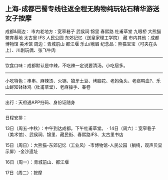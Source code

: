上海-成都巴蜀专线往返全程无购物纯玩钻石精华游送女子按摩
----

成都&周边：
市内老地方：宽窄巷子 武侯祠 锦里 春熙路 杜甫草堂 九眼桥 大熊猫繁育基地 太古里 IFS 人民公园 东郊记忆（送皇家理工学院）
藏
市内其他：成都博物馆 美术馆
周边：青城前山 都江堰 乐山/峨眉
纪念品：熊猫宝宝（可夹在头上）、川剧玩偶、张飞牛肉

----

饮食口味：成都默认是中辣，不吃辣一定说要清汤。小吃居多。

----

小吃特色：串串、麻辣烫、火锅、狼牙土豆、烤脑花、老妈兔头、老痰鸭血?、乐山鲜知钵钵鸡（杜甫草堂）、老麻操手、春卷

----

出行：天府通APP扫码、身份证随身

----

日程安排：

13日（周五-中秋）：中午到达成都。下午杜甫草堂。
·
14日（周六）：宽窄巷子（美术馆）、武侯祠、锦里、藏民街、春熙路IFS、太古里书店

15日（周日）：大熊猫-东郊记忆（工业风）-市博物馆-人民公园（躺椅，观声贝显示屏）-金沙遗址

16日（周一）：青城前山、都江堰

17日（周二）：按摩
